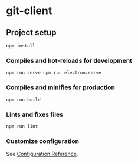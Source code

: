 # git-client

## Project setup
```
npm install
```

### Compiles and hot-reloads for development
```
npm run serve npm run electron:serve
```

### Compiles and minifies for production
```
npm run build
```

### Lints and fixes files
```
npm run lint
```

### Customize configuration
See [Configuration Reference](https://cli.vuejs.org/config/).
